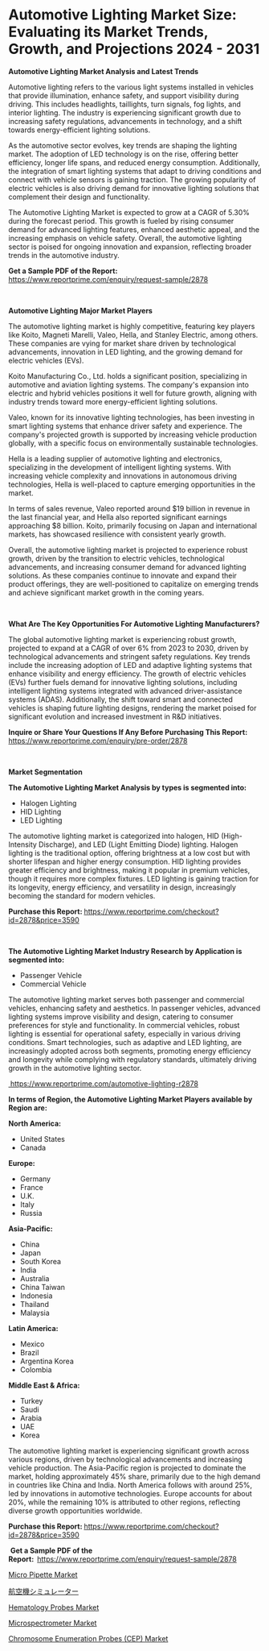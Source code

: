 <p><h1>Automotive Lighting Market Size: Evaluating its Market Trends, Growth, and Projections 2024 - 2031</h1></p><p><strong>Automotive Lighting Market Analysis and Latest Trends</strong></p>
<p><p>Automotive lighting refers to the various light systems installed in vehicles that provide illumination, enhance safety, and support visibility during driving. This includes headlights, taillights, turn signals, fog lights, and interior lighting. The industry is experiencing significant growth due to increasing safety regulations, advancements in technology, and a shift towards energy-efficient lighting solutions.</p><p>As the automotive sector evolves, key trends are shaping the lighting market. The adoption of LED technology is on the rise, offering better efficiency, longer life spans, and reduced energy consumption. Additionally, the integration of smart lighting systems that adapt to driving conditions and connect with vehicle sensors is gaining traction. The growing popularity of electric vehicles is also driving demand for innovative lighting solutions that complement their design and functionality.</p><p>The Automotive Lighting Market is expected to grow at a CAGR of 5.30% during the forecast period. This growth is fueled by rising consumer demand for advanced lighting features, enhanced aesthetic appeal, and the increasing emphasis on vehicle safety. Overall, the automotive lighting sector is poised for ongoing innovation and expansion, reflecting broader trends in the automotive industry.</p></p>
<p><strong>Get a Sample PDF of the Report:&nbsp;</strong> <a href="https://www.reportprime.com/enquiry/request-sample/2878">https://www.reportprime.com/enquiry/request-sample/2878</a></p>
<p>&nbsp;</p>
<p><strong>Automotive Lighting Major Market Players</strong></p>
<p><p>The automotive lighting market is highly competitive, featuring key players like Koito, Magneti Marelli, Valeo, Hella, and Stanley Electric, among others. These companies are vying for market share driven by technological advancements, innovation in LED lighting, and the growing demand for electric vehicles (EVs). </p><p>Koito Manufacturing Co., Ltd. holds a significant position, specializing in automotive and aviation lighting systems. The company's expansion into electric and hybrid vehicles positions it well for future growth, aligning with industry trends toward more energy-efficient lighting solutions. </p><p>Valeo, known for its innovative lighting technologies, has been investing in smart lighting systems that enhance driver safety and experience. The company's projected growth is supported by increasing vehicle production globally, with a specific focus on environmentally sustainable technologies.</p><p>Hella is a leading supplier of automotive lighting and electronics, specializing in the development of intelligent lighting systems. With increasing vehicle complexity and innovations in autonomous driving technologies, Hella is well-placed to capture emerging opportunities in the market.</p><p>In terms of sales revenue, Valeo reported around $19 billion in revenue in the last financial year, and Hella also reported significant earnings approaching $8 billion. Koito, primarily focusing on Japan and international markets, has showcased resilience with consistent yearly growth.</p><p>Overall, the automotive lighting market is projected to experience robust growth, driven by the transition to electric vehicles, technological advancements, and increasing consumer demand for advanced lighting solutions. As these companies continue to innovate and expand their product offerings, they are well-positioned to capitalize on emerging trends and achieve significant market growth in the coming years.</p></p>
<p>&nbsp;</p>
<p><strong>What Are The Key Opportunities For Automotive Lighting Manufacturers?</strong></p>
<p><p>The global automotive lighting market is experiencing robust growth, projected to expand at a CAGR of over 6% from 2023 to 2030, driven by technological advancements and stringent safety regulations. Key trends include the increasing adoption of LED and adaptive lighting systems that enhance visibility and energy efficiency. The growth of electric vehicles (EVs) further fuels demand for innovative lighting solutions, including intelligent lighting systems integrated with advanced driver-assistance systems (ADAS). Additionally, the shift toward smart and connected vehicles is shaping future lighting designs, rendering the market poised for significant evolution and increased investment in R&D initiatives.</p></p>
<p><strong>Inquire or Share Your Questions If Any Before Purchasing This Report:</strong> <a href="https://www.reportprime.com/enquiry/pre-order/2878">https://www.reportprime.com/enquiry/pre-order/2878</a></p>
<p>&nbsp;</p>
<p><strong>Market Segmentation</strong></p>
<p><strong>The Automotive Lighting Market Analysis by types is segmented into:</strong></p>
<p><ul><li>Halogen Lighting</li><li>HID Lighting</li><li>LED Lighting</li></ul></p>
<p><p>The automotive lighting market is categorized into halogen, HID (High-Intensity Discharge), and LED (Light Emitting Diode) lighting. Halogen lighting is the traditional option, offering brightness at a low cost but with shorter lifespan and higher energy consumption. HID lighting provides greater efficiency and brightness, making it popular in premium vehicles, though it requires more complex fixtures. LED lighting is gaining traction for its longevity, energy efficiency, and versatility in design, increasingly becoming the standard for modern vehicles.</p></p>
<p><strong>Purchase this Report:&nbsp;</strong><a href="https://www.reportprime.com/checkout?id=2878&price=3590">https://www.reportprime.com/checkout?id=2878&price=3590</a></p>
<p>&nbsp;</p>
<p><strong>The Automotive Lighting Market Industry Research by Application is segmented into:</strong></p>
<p><ul><li>Passenger Vehicle</li><li>Commercial Vehicle</li></ul></p>
<p><p>The automotive lighting market serves both passenger and commercial vehicles, enhancing safety and aesthetics. In passenger vehicles, advanced lighting systems improve visibility and design, catering to consumer preferences for style and functionality. In commercial vehicles, robust lighting is essential for operational safety, especially in various driving conditions. Smart technologies, such as adaptive and LED lighting, are increasingly adopted across both segments, promoting energy efficiency and longevity while complying with regulatory standards, ultimately driving growth in the automotive lighting sector.</p></p>
<p><a href="https://www.reportprime.com/automotive-lighting-r2878">&nbsp;https://www.reportprime.com/automotive-lighting-r2878</a></p>
<p><strong>In terms of Region, the Automotive Lighting Market Players available by Region are:</strong></p>
<p>
    <p> <strong> North America: </strong>
        <ul>
            <li>United States</li>
            <li>Canada</li>
        </ul>
        </p> 
    <p> <strong> Europe: </strong>
        <ul>
            <li>Germany</li>
            <li>France</li>
            <li>U.K.</li>
            <li>Italy</li>
            <li>Russia</li>
        </ul>
        </p> 
    <p> <strong> Asia-Pacific: </strong>
        <ul>
            <li>China</li>
            <li>Japan</li>
            <li>South Korea</li>
            <li>India</li>
            <li>Australia</li>
            <li>China Taiwan</li>
            <li>Indonesia</li>
            <li>Thailand</li>
            <li>Malaysia</li>
        </ul>
        </p> 
    <p> <strong> Latin America: </strong>
        <ul>
            <li>Mexico</li>
            <li>Brazil</li>
            <li>Argentina Korea</li>
            <li>Colombia</li>
        </ul>
        </p> 
    <p> <strong> Middle East & Africa: </strong>
        <ul>
            <li>Turkey</li>
            <li>Saudi</li>
            <li>Arabia</li>
            <li>UAE</li>
            <li>Korea</li>
        </ul>
    </p>
    </p>
<p><p>The automotive lighting market is experiencing significant growth across various regions, driven by technological advancements and increasing vehicle production. The Asia-Pacific region is projected to dominate the market, holding approximately 45% share, primarily due to the high demand in countries like China and India. North America follows with around 25%, led by innovations in automotive technologies. Europe accounts for about 20%, while the remaining 10% is attributed to other regions, reflecting diverse growth opportunities worldwide.</p></p>
<p><strong>Purchase this Report: </strong><a href="https://www.reportprime.com/checkout?id=2878&price=3590">https://www.reportprime.com/checkout?id=2878&price=3590</a></p>
<p>&nbsp;<strong>Get a Sample PDF of the Report:&nbsp;&nbsp;</strong><a href="https://www.reportprime.com/enquiry/request-sample/2878">https://www.reportprime.com/enquiry/request-sample/2878</a></p>
<p><strong></strong></p>
<p><p><a href="https://medium.com/@joanstweart75/analyzing-micro-pipette-market-dynamics-and-growth-drivers-and-forecasted-for-period-from-2024-to-aea5a0b68e2e">Micro Pipette Market</a></p><p><a href="https://medium.com/@hornbakerbarbara/%E3%82%B0%E3%83%AD%E3%83%BC%E3%83%90%E3%83%AB%E8%88%AA%E7%A9%BA%E6%A9%9F%E3%82%B7%E3%83%9F%E3%83%A5%E3%83%AC%E3%83%BC%E3%82%BF%E5%B8%82%E5%A0%B4%E3%81%AE%E5%B0%86%E6%9D%A5%E3%81%AE%E3%83%88%E3%83%AC%E3%83%B3%E3%83%89-2024%E5%B9%B4%E3%81%8B%E3%82%892031%E5%B9%B4%E3%81%BE%E3%81%A7%E3%81%AE117%E3%83%9A%E3%83%BC%E3%82%B8%E3%81%AB%E3%82%8F%E3%81%9F%E3%82%8B%E5%B8%82%E5%A0%B4%E8%A6%8B%E8%A7%A3%E3%81%A8%E5%88%86%E6%9E%90-dcdb859df84a">航空機シミュレーター</a></p><p><a href="https://issuu.com/reportprime-2/docs/hematology-probes-market-size-2030._58a38d36dff4cb">Hematology Probes Market</a></p><p><a href="https://medium.com/@raleciabridges8/microspectrometer-market-research-report-market-forecast-and-growth-prospects-with-a-steady-cagr-82cbf79825ad">Microspectrometer Market</a></p><p><a href="https://issuu.com/reportprime-2/docs/chromosome-enumeration-probes-cep-m_66fea047bf0836">Chromosome Enumeration Probes (CEP) Market</a></p></p>